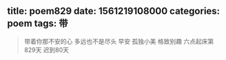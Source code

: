 title: poem829
date: 1561219108000
categories: poem
tags: 带
---
> 带着你那不安的心
多远也不是尽头
早安
孤独小美
格致别趣
六点起床第829天 迟到80天